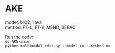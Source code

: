 # AKE

model: blip2, llava<br>
method: FT-L, FT-V, MEND, SERAC<br>

Run the code:<br>
`cd AKE-main` <br>
`python multimodal_edit.py --model xx --method xx` <br>


